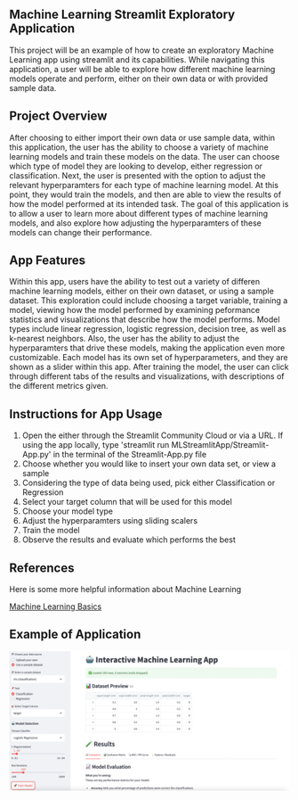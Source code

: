 ## Machine Learning Streamlit Exploratory Application
This project will be an example of how to create an exploratory Machine Learning app using streamlit and its capabilities. While navigating this application, a user will be able to explore how different machine learning models operate and perform, either on their own data or with provided sample data.

## Project Overview
After choosing to either import their own data or use sample data, within this application, the user has the ability to choose a variety of machine learning models and train these models on the data. The user can choose which type of model they are looking to develop, either regression or classification. Next, the user is presented with the option to adjust the relevant hyperparamters for each type of machine learning model. At this point, they would train the models, and then are able to view the results of how the model performed at its intended task. The goal of this application is to allow a user to learn more about different types of machine learning models, and also explore how adjusting the hyperparamters of these models can change their performance.

## App Features
Within this app, users have the ability to test out a variety of differen machine learning models, either on their own dataset, or using a sample dataset. This exploration could include choosing a target variable, training a model, viewing how the model performed by examining peformance statistics and visualizations that describe how the model performs. Model types include linear regression, logistic regression, decision tree, as well as k-nearest neighbors. Also, the user has the ability to adjust the hyperparamters that drive these models, making the application even more customizable. Each model has its own set of hyperparameters, and they are shown as a slider within this app. After training the model, the user can click through different tabs of the results and visualizations, with descriptions of the different metrics given. 




## Instructions for App Usage
1. Open the either through the Streamlit Community Cloud or via a URL. If using the app locally, type 'streamlit run MLStreamlitApp/Streamlit-App.py' in the terminal of the Streamlit-App.py file
2. Choose whether you would like to insert your own data set, or view a sample
3. Considering the type of data being used, pick either Classification or Regression
4. Select your target column that will be used for this model
5. Choose your model type
6. Adjust the hyperparamters using sliding scalers
7. Train the model
8. Observe the results and evaluate which performs the best


## References

Here is some more helpful information about Machine Learning

[Machine Learning Basics](MLbasics.pdf)

## Example of Application
![](<Screen Shot 2025-04-14 at 9.56.19 PM.png>)


